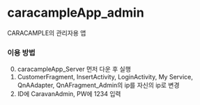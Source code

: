 # caracampleApp_admin
CARACAMPLE의 관리자용 앱 

### 이용 방법
0. caracampleApp_Server 먼저 다운 후 실행
1. CustomerFragment, InsertActivity, LoginActivity, My Service, QnAAdapter, QnAFragment_Admin의 ip를 자신의 ip로 변경
2. ID에 CaravanAdmin, PW에 1234 입력

